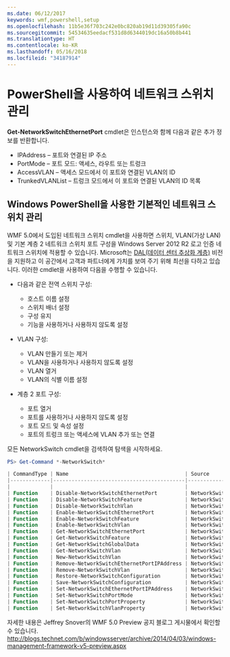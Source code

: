 ```yaml
---
ms.date: 06/12/2017
keywords: wmf,powershell,setup
ms.openlocfilehash: 11b5e36f703c242e0bc820ab19d11d39305fa90c
ms.sourcegitcommit: 54534635eedacf531d8d6344019dc16a50b8b441
ms.translationtype: HT
ms.contentlocale: ko-KR
ms.lasthandoff: 05/16/2018
ms.locfileid: "34187914"
---
```

# <a name="network-switch-management-with-powershell"></a>PowerShell을 사용하여 네트워크 스위치 관리

**Get-NetworkSwitchEthernetPort** cmdlet은 인스턴스와 함께 다음과 같은 추가 정보를 반환합니다.

- IPAddress – 포트와 연결된 IP 주소
- PortMode – 포트 모드: 액세스, 라우트 또는 트렁크
- AccessVLAN – 액세스 모드에서 이 포트와 연결된 VLAN의 ID
- TrunkedVLANList – 트렁크 모드에서 이 포트와 연결된 VLAN의 ID 목록

## <a name="fundamental-network-switch-management-with-windows-powershell"></a>Windows PowerShell을 사용한 기본적인 네트워크 스위치 관리

WMF 5.0에서 도입된 네트워크 스위치 cmdlet을 사용하면 스위치, VLAN(가상 LAN) 및 기본 계층 2 네트워크 스위치 포트 구성을 Windows Server 2012 R2 로고 인증 네트워크 스위치에 적용할 수 있습니다. Microsoft는 [DAL(데이터 센터 추상화 계층)](http://technet.microsoft.com/cloud/dal.aspx) 비전을 지원하고 이 공간에서 고객과 파트너에게 가치를 보여 주기 위해 최선을 다하고 있습니다. 이러한 cmdlet을 사용하여 다음을 수행할 수 있습니다.

- 다음과 같은 전역 스위치 구성:
    - 호스트 이름 설정
    - 스위치 배너 설정
    - 구성 유지
    - 기능을 사용하거나 사용하지 않도록 설정

- VLAN 구성:
    - VLAN 만들기 또는 제거
    - VLAN을 사용하거나 사용하지 않도록 설정
    - VLAN 열거
    - VLAN의 식별 이름 설정

- 계층 2 포트 구성:
    - 포트 열거
    - 포트를 사용하거나 사용하지 않도록 설정
    - 포트 모드 및 속성 설정
    - 포트의 트렁크 또는 액세스에 VLAN 추가 또는 연결

모든 NetworkSwitch cmdlet을 검색하여 탐색을 시작하세요.

```powershell
PS> Get-Command *-NetworkSwitch*

| CommandType | Name                                      | Source        |
|-------------|-------------------------------------------|---------------|
|             |                                           |               |
| Function    | Disable-NetworkSwitchEthernetPort         | NetworkSwitch |
| Function    | Disable-NetworkSwitchFeature              | NetworkSwitch |
| Function    | Disable-NetworkSwitchVlan                 | NetworkSwitch |
| Function    | Enable-NetworkSwitchEthernetPort          | NetworkSwitch |
| Function    | Enable-NetworkSwitchFeature               | NetworkSwitch |
| Function    | Enable-NetworkSwitchVlan                  | NetworkSwitch |
| Function    | Get-NetworkSwitchEthernetPort             | NetworkSwitch |
| Function    | Get-NetworkSwitchFeature                  | NetworkSwitch |
| Function    | Get-NetworkSwitchGlobalData               | NetworkSwitch |
| Function    | Get-NetworkSwitchVlan                     | NetworkSwitch |
| Function    | New-NetworkSwitchVlan                     | NetworkSwitch |
| Function    | Remove-NetworkSwitchEthernetPortIPAddress | NetworkSwitch |
| Function    | Remove-NetworkSwitchVlan                  | NetworkSwitch |
| Function    | Restore-NetworkSwitchConfiguration        | NetworkSwitch |
| Function    | Save-NetworkSwitchConfiguration           | NetworkSwitch |
| Function    | Set-NetworkSwitchEthernetPortIPAddress    | NetworkSwitch |
| Function    | Set-NetworkSwitchPortMode                 | NetworkSwitch |
| Function    | Set-NetworkSwitchPortProperty             | NetworkSwitch |
| Function    | Set-NetworkSwitchVlanProperty             | NetworkSwitch |
```

자세한 내용은 Jeffrey Snover의 WMF 5.0 Preview 공지 블로그 게시물에서 확인할 수 있습니다. <http://blogs.technet.com/b/windowsserver/archive/2014/04/03/windows-management-framework-v5-preview.aspx>
